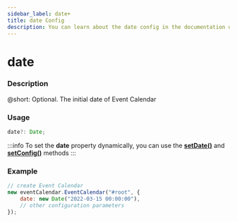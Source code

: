 ```yaml
---
sidebar_label: date+
title: date Config
description: You can learn about the date config in the documentation of the DHTMLX JavaScript Event Calendar library. Browse developer guides and API reference, try out code examples and live demos, and download a free 30-day evaluation version of DHTMLX Event Calendar.
---
```


# date

### Description

@short: Optional. The initial date of Event Calendar

### Usage

~~~jsx {}
date?: Date;
~~~

:::info
To set the **date** property dynamically, you can use the 
[**setDate()**](api/methods/js_eventcalendar_setdate_method.md) and
[**setConfig()**](api/methods/js_eventcalendar_setconfig_method.md) methods
:::

### Example

~~~jsx {3}
// create Event Calendar
new eventCalendar.EventCalendar("#root", {
    date: new Date("2022-03-15 00:00:00"),
	// other configuration parameters
});
~~~
